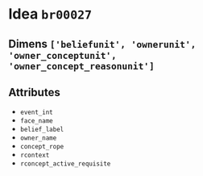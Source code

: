 # Idea `br00027`

## Dimens `['beliefunit', 'ownerunit', 'owner_conceptunit', 'owner_concept_reasonunit']`

## Attributes
- `event_int`
- `face_name`
- `belief_label`
- `owner_name`
- `concept_rope`
- `rcontext`
- `rconcept_active_requisite`
